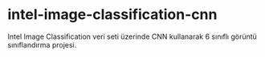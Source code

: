 # intel-image-classification-cnn
Intel Image Classification veri seti üzerinde CNN kullanarak 6 sınıflı görüntü sınıflandırma projesi.
